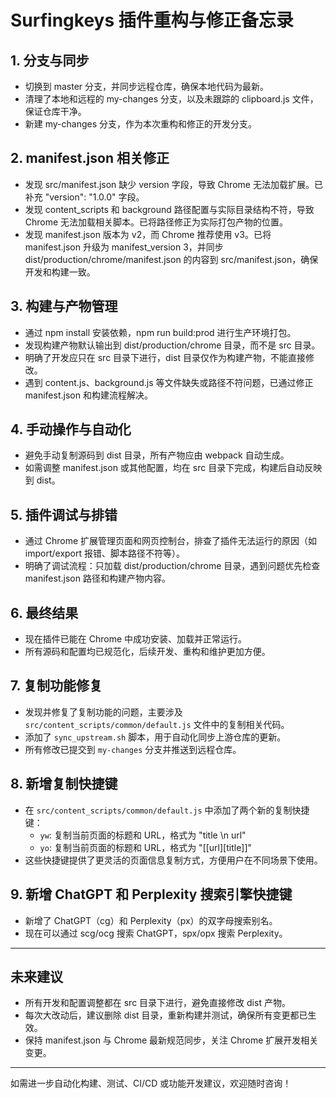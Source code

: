 # Surfingkeys 插件重构与修正备忘录

## 1. 分支与同步
- 切换到 master 分支，并同步远程仓库，确保本地代码为最新。
- 清理了本地和远程的 my-changes 分支，以及未跟踪的 clipboard.js 文件，保证仓库干净。
- 新建 my-changes 分支，作为本次重构和修正的开发分支。

## 2. manifest.json 相关修正
- 发现 src/manifest.json 缺少 version 字段，导致 Chrome 无法加载扩展。已补充 "version": "1.0.0" 字段。
- 发现 content_scripts 和 background 路径配置与实际目录结构不符，导致 Chrome 无法加载相关脚本。已将路径修正为实际打包产物的位置。
- 发现 manifest.json 版本为 v2，而 Chrome 推荐使用 v3。已将 manifest.json 升级为 manifest_version 3，并同步 dist/production/chrome/manifest.json 的内容到 src/manifest.json，确保开发和构建一致。

## 3. 构建与产物管理
- 通过 npm install 安装依赖，npm run build:prod 进行生产环境打包。
- 发现构建产物默认输出到 dist/production/chrome 目录，而不是 src 目录。
- 明确了开发应只在 src 目录下进行，dist 目录仅作为构建产物，不能直接修改。
- 遇到 content.js、background.js 等文件缺失或路径不符问题，已通过修正 manifest.json 和构建流程解决。

## 4. 手动操作与自动化
- 避免手动复制源码到 dist 目录，所有产物应由 webpack 自动生成。
- 如需调整 manifest.json 或其他配置，均在 src 目录下完成，构建后自动反映到 dist。

## 5. 插件调试与排错
- 通过 Chrome 扩展管理页面和网页控制台，排查了插件无法运行的原因（如 import/export 报错、脚本路径不符等）。
- 明确了调试流程：只加载 dist/production/chrome 目录，遇到问题优先检查 manifest.json 路径和构建产物内容。

## 6. 最终结果
- 现在插件已能在 Chrome 中成功安装、加载并正常运行。
- 所有源码和配置均已规范化，后续开发、重构和维护更加方便。

## 7. 复制功能修复
- 发现并修复了复制功能的问题，主要涉及 `src/content_scripts/common/default.js` 文件中的复制相关代码。
- 添加了 `sync_upstream.sh` 脚本，用于自动化同步上游仓库的更新。
- 所有修改已提交到 `my-changes` 分支并推送到远程仓库。

## 8. 新增复制快捷键
- 在 `src/content_scripts/common/default.js` 中添加了两个新的复制快捷键：
  - `yw`: 复制当前页面的标题和 URL，格式为 "title \n url"
  - `yo`: 复制当前页面的标题和 URL，格式为 "[[url][title]]"
- 这些快捷键提供了更灵活的页面信息复制方式，方便用户在不同场景下使用。

## 9. 新增 ChatGPT 和 Perplexity 搜索引擎快捷键
- 新增了 ChatGPT（cg）和 Perplexity（px）的双字母搜索别名。
- 现在可以通过 scg/ocg 搜索 ChatGPT，spx/opx 搜索 Perplexity。

---

## 未来建议

- 所有开发和配置调整都在 src 目录下进行，避免直接修改 dist 产物。
- 每次大改动后，建议删除 dist 目录，重新构建并测试，确保所有变更都已生效。
- 保持 manifest.json 与 Chrome 最新规范同步，关注 Chrome 扩展开发相关变更。

---

如需进一步自动化构建、测试、CI/CD 或功能开发建议，欢迎随时咨询！ 